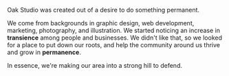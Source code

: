 Oak Studio was created out of a desire to do something permanent.

We come from backgrounds in graphic design, web development, marketing, photography, and illustration. We started noticing an increase in **transience** among people and businesses. We didn't like that, so we looked for a place to put down our roots, and help the community around us thrive and grow in **permanence**.

In essence, we're making our area into a strong hill to defend.